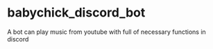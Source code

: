 # babychick_discord_bot
A bot can play music from youtube with full of necessary functions in discord
